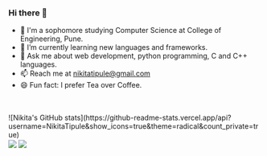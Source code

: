 ### Hi there 👋

<!--
**NikitaTipule/NikitaTipule** is a ✨ _special_ ✨ repository because its `README.md` (this file) appears on your GitHub profile.

Here are some ideas to get you started:
-->

- 🔭 I'm a sophomore studying Computer Science at College of Engineering, Pune.
- 🌱 I’m currently learning new languages and frameworks.
- 💬 Ask me about web development, python programming, C and C++ languages.
- 📫 Reach me at nikitatipule@gmail.com
- 😄 Fun fact: I prefer Tea over Coffee.
<!---
- 👯 I’m looking to collaborate on ...
<!--- 🤔 I’m looking for help with ... -->
<!-- 
- 😄 Pronouns: ...
- ⚡ Fun fact: I prefer Tea over Coffee.
-->
<br />
<br />
![Nikita's GitHub stats](https://github-readme-stats.vercel.app/api?username=NikitaTipule&show_icons=true&theme=radical&count_private=true)
<br />
<!-- <a href="https://github.com/anuraghazra/github-readme-stats"> -->
  <img align="center" src="https://github-readme-stats.vercel.app/api/pin/?username=NikitaTipule&repo=github-readme-stats" />
<!-- </a>
<a href="https://github.com/anuraghazra/convoychat"> -->
  <img align="center" src="https://github-readme-stats.vercel.app/api/pin/?username=NikitaTipule&repo=convoychat" />
<!-- </a> -->


